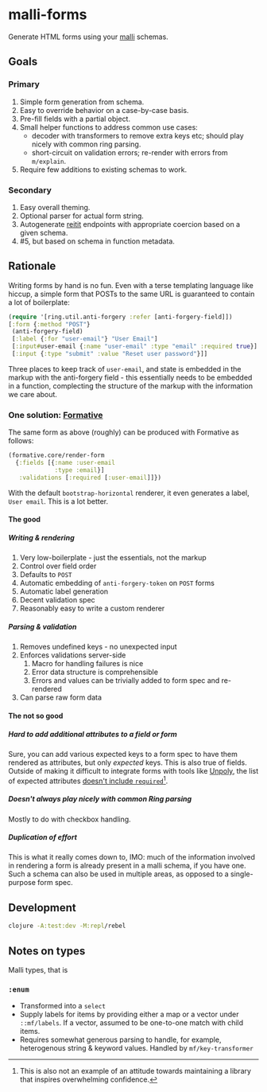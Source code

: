 # malli-forms
Generate HTML forms using your [malli](https://github.com/metosin/malli) schemas.

## Goals
### Primary
1. Simple form generation from schema.
2. Easy to override behavior on a case-by-case basis.
3. Pre-fill fields with a partial object.
4. Small helper functions to address common use cases:
   - decoder with transformers to remove extra keys etc; should play nicely with common ring parsing.
   - short-circuit on validation errors; re-render with errors from `m/explain`.
5. Require few additions to existing schemas to work.

### Secondary
1. Easy overall theming.
2. Optional parser for actual form string.
3. Autogenerate [reitit](https://github.com/metosin/reitit) endpoints with appropriate coercion based on a given schema.
5. #5, but based on schema in function metadata.

## Rationale
Writing forms by hand is no fun. Even with a terse templating language
like hiccup, a simple form that POSTs to the same URL is guaranteed to
contain a lot of boilerplate:
```clojure
(require '[ring.util.anti-forgery :refer [anti-forgery-field]])
[:form {:method "POST"}
 (anti-forgery-field)
 [:label {:for "user-email"} "User Email"]
 [:input#user-email {:name "user-email" :type "email" :required true}]
 [:input {:type "submit" :value "Reset user password"}]]
```
Three places to keep track of `user-email`, and state is embedded in
the markup with the anti-forgery field - this essentially needs to be
embedded in a function, complecting the structure of the markup with the
information we care about.

### One solution: [Formative](https://github.com/jkk/formative)
The same form as above (roughly) can be produced with Formative as follows:
```clojure
(formative.core/render-form
  {:fields [{:name :user-email
             :type :email}]
   :validations [:required [:user-email]]})
```
With the default `bootstrap-horizontal` renderer, it even generates a
label, `User email`. This is a lot better.

#### The good
##### Writing & rendering
1. Very low-boilerplate - just the essentials, not the markup
2. Control over field order
3. Defaults to `POST`
4. Automatic embedding of `anti-forgery-token` on `POST` forms
5. Automatic label generation
6. Decent validation spec
7. Reasonably easy to write a custom renderer
##### Parsing & validation
1. Removes undefined keys - no unexpected input
2. Enforces validations server-side
   1. Macro for handling failures is nice
   2. Error data structure is comprehensible
   3. Errors and values can be trivially added to form spec and re-rendered
3. Can parse raw form data

#### The not so good
##### Hard to add additional attributes to a field or form
Sure, you can add various expected keys to a form spec to have them
rendered as attributes, but only *expected* keys. This is also true of
fields. Outside of making it difficult to integrate forms with tools
like [Unpoly](https://github.com/unpoly/unpoly), the list of expected
attributes
[doesn't include `required`](https://github.com/jkk/formative/issues/63)[^1].

[^1]: This is also not an example of an attitude towards maintaining a
      library that inspires overwhelming confidence.

##### Doesn't always play nicely with common Ring parsing
Mostly to do with checkbox handling.

##### Duplication of effort
This is what it really comes down to, IMO: much of the information
involved in rendering a form is already present in a malli schema, if
you have one. Such a schema can also be used in multiple areas, as
opposed to a single-purpose form spec. 

## Development
```bash
clojure -A:test:dev -M:repl/rebel
```

## Notes on types
Malli types, that is

### `:enum`
* Transformed into a `select`
* Supply labels for items by providing either a map or a vector under
	`::mf/labels`. If a vector, assumed to be one-to-one match with child items.
* Requires somewhat generous parsing to handle, for example, heterogenous
	string & keyword values. Handled by `mf/key-transformer`
